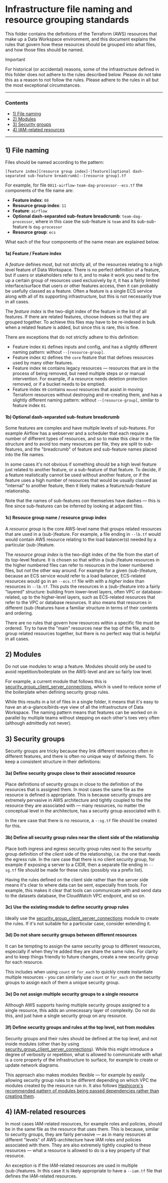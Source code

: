 # Infrastructure file naming and resource grouping standards

This folder contains the definitions of the Terraform (AWS) resources that make up a Data Workspace environment, and this document explains the rules that govern how these resources should be grouped into what files, and how those files should be named.

> [!IMPORTANT]
> For historical (or accidental) reasons, some of the infrastructure defined in this folder does not adhere to the rules described below. Please do not take this as a reason to not follow the rules. Please adhere to the rules in all but the most exceptional circumstances.

---

### Contents

- [1) File naming](#1-file-naming)
- [2) Modules](#2-modules)
- [3) Security groups](#3-security-groups)
- [4) IAM-related resources](#4-iam-related-resources)

---

## 1) File naming

Files should be named according to the pattern:

```
[feature index][resource group index]-[feature][optional dash-separated sub-feature breadcrumb]--[resource group].tf
```

For example, for file `0811-airflow-team-dag-processor--ecs.tf` the components of the file name are:

- **Feature index**: `08`
- **Resource group index**: `11`
- **Feature**: `airflow`
- **Optional dash-separated sub-feature breadcrumb**: `team-dag-processor`, where in this case the sub-feature is `team` and its sub-sub-feature is `dag-processor`
- **Resource group**: `ecs`

What each of the four components of the name mean are explained below.

#### 1a) Feature / Feature index

A _feature_ defines most, but not strictly all, of the resources relating to a high level feature of Data Workspace. There is no perfect definition of a feature, but if users or stakeholders refer to it, and to make it work you need to fire up a certain group of resources used exclusively by it, it has a fairly limited interface/surface that users or other features access, then it can probably be usefully classed as a feature. Often a feature is a single ECS service along with all of its supporting infrastructure, but this is not necessarily true in all cases.

The _feature index_ is the two-digit index of the feature in the list of all features. If there are related features, choose indexes so that they are grouped together. To achieve this files may have to be re-indexed in bulk when a related feature is added, but since this is rare, this is fine.

There are exceptions that do not strictly adhere to this definition:

- Feature index `01` defines inputs and config, and has a slightly different naming pattern: without `--[resource-group]`.
- Feature index `02` defines the `core` feature that that defines resources used by many other features.
- Feature index `98` contains legacy resources — resources that are in the process of being removed, but need multiple steps or or manual intervention. For example, if a resource needs deletion protection removed, or if a bucket needs to be emptied.
- Feature index `99` contains `moved` resources that assist in moving Terraform resources without destroying and re-creating them, and has a slightly different naming pattern: without `--[resource-group]`, similar to feature index `01`.

#### 1b) Optional dash-separated sub-feature breadcrumb

Some features are complex and have multiple levels of sub-features. For example Airflow has a webserver and a scheduler that each require a number of different types of resources, and so to make this clear in the file structure and to avoid too many resources per file, they are split to sub-features, and the "breadcrumb" of feature and sub-feature names placed into the file names.

In some cases it's not obvious if something should be a high level feature just related to another feature, or a sub-feature of that feature. To decide, if a feature realistically cannot be used without another feature, or if the feature uses a high number of resources that would be usually classed as "internal" to another feature, then it likely makes a feature/sub-feature relationship.

Note that the names of sub-features _can_ themselves have dashes — this is fine since sub-features can be inferred by looking at adjacent files.

#### 1c) Resouce group name / resource group index

A _resource group_ is the core AWS-level name that groups related resources that are used in a (sub-)feature. For example, a file ending in `--lb.tf` would would contain AWS resource relating to the load balancer(s) needed by a particular (sub-)feature.

The _resource group index_ is the two-digit index of the file from the start of its top-level feature. It is chosen so that within a (sub-)feature resources in the higher numbered files can refer to resources in the lower numbered files, but _not_ the other way around. For example for a given (sub-)feature, because an ECS service would refer to a load balancer, ECS-related resources would go in an `--ecs.tf` file with with a _higher_ index than resources in `--lb.tf`. This puts the resources in a (sub-)feature into a fairly "layered" structure: building from lower-level layers, often VPC or database-related, up to the higher-level layers, such as ECS-related resources that refer to the VPC or database resources. It also means that resources in different (sub-)features have a familiar structure in terms of their contents and ordering.

There are no rules that govern how resources within a specific file must be ordered. Try to have the "main" resources near the top of the file, and to group related resources together, but there is no perfect way that is helpful in all cases.


## 2) Modules

Do not use modules to wrap a feature. Modules should only be used to avoid repetition/boilerplate on the AWS-level and are so fairly low level.

For example, a current module that follows this is [security_group_client_server_connections](./modules/security_group_client_server_connections/), which is used to reduce some of the boilerplate when defining security group rules.

While this results in a lot of files in a single folder, it means that it's easy to have an at-a-glance/birds-eye view of all the infrastructure of Data Workspace. The naming pattern means that features can be worked on in parallel by multiple teams without stepping on each other's toes very often (although admittedly not never).


## 3) Security groups

Security groups are tricky because they link different resources often in different features, and there is often no unique way of defining them. To keep a consistent structure in their definitions:

#### 3a) Define security groups close to their associated resource

Place definitions of security groups in close to the definition of the resources that is assigned them. In most cases the same file as the resource is defined is appropriate. This is because security groups are extremely pervasive in AWS architecture and tightly coupled to the the resource they are associated with — many resources, no matter the conceptual level in the architecture, has a security group associated with it.

In the rare case that there is no resource, a `--sg.tf` file should be created for this.

#### 3b) Define all security group rules near the client side of the relationship

Place both ingress and egress security group rules next to the security group definition of the _client_ side of the relationship, i.e. the one that needs the egress rule. In the rare case that there is no client security group, for example if exposing a server to a CIDR, then a separate file ending in `--sg.tf` file should be made for these rules (possibly via a prefix list).

Having the rules defined on the client side rather than the server side means it's clear to where data can be sent, especially from tools. For example, this makes it clear that tools can communicate with and send data to the datasets database, the CloudWatch VPC endpoint, and so on.

#### 3c) Use the existing module to define security group rules

Ideally use the [security_group_client_server_connections](./module/security_group_client_server_connection) module to create the rules. If it's not suitable for a particular case, consider extending it.

#### 3d) Do not share security groups between different resources

It can be tempting to assign the same security group to different resources, especially if when they're added they are share the same rules. For clarity and to keep things friendly to future changes, create a new security group for each resource.

This includes when using `count` or `for_each`  to quickly create instantiate multiple resources - you can similarly use `count` or `for_each` on the security groups to assign each of them a unique security group.

#### 3e) Do not assign multiple security groups to a single resource

Although AWS supports having multiple security groups assigned to a single resource, this adds an unnecessary layer of complexity. Do not do this, and just have a single security group on any resource.

#### 3f) Define security groups and rules at the top level, not from modules

Security groups and their rules should be defined at the top level, and not inside modules (other than by using [security_group_client_server_connections](./module/security_group_client_server_connection)). While this might introduce a degree of verbosity or repetition, what is allowed to communicate with what is a core property of the infrastructure to surface, for example to create or update network diagrams.

This approach also makes modules flexible — for example by easily allowing security group rules to be different depending on which VPC the modules created by the resource run in. It also follows [Hashicorp's recommended pattern of modules being passed dependencies rather than creating them](https://developer.hashicorp.com/terraform/language/modules/develop/composition#dependency-inversion).


## 4) IAM-related resources

In most cases IAM-related resources, for example roles and policies, should be in the same file as the resource that uses them. This is because, similar to security groups, they are fairly pervasive — as in many resources at different "levels" of AWS-architecture have IAM roles and policies associated with them. They are also extremely tightly coupled to these resources — what a resource is allowed to do is a key property of that resource.

An exception is if the IAM-related resources are used in multiple (sub-)features. In this case it is likely appropriate to have a `--iam.tf` file that defines the IAM-related resources.
